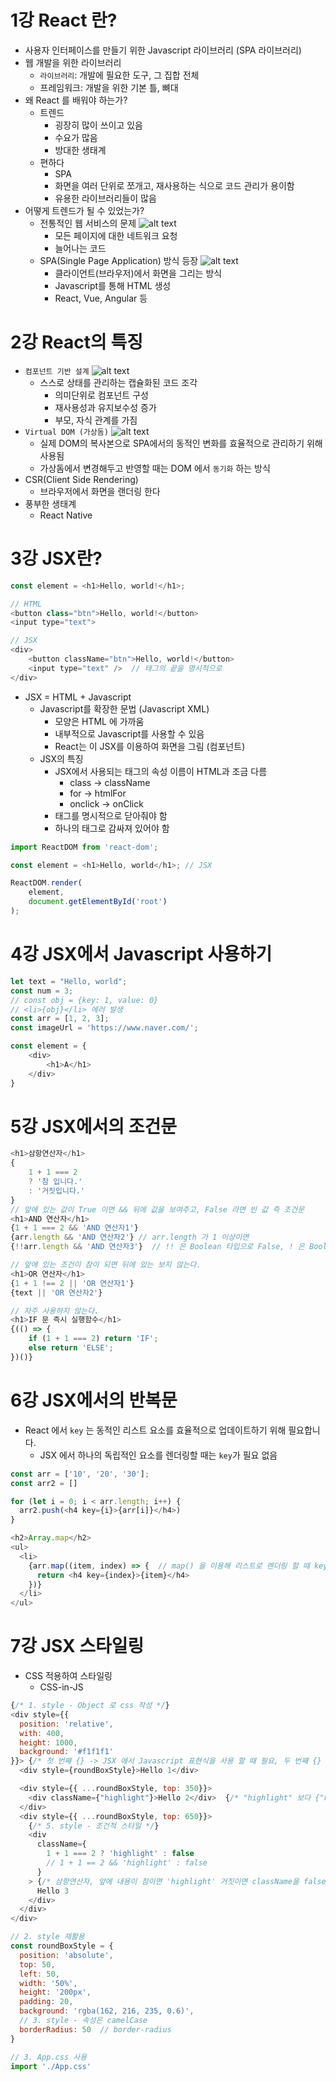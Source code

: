 # 1강 React 란?

- 사용자 인터페이스를 만들기 위한 Javascript 라이브러리 (SPA 라이브러리)
- 웹 개발을 위한 라이브러리
  - `라이브러리`: 개발에 필요한 도구, 그 집합 전체
  - 프레임워크: 개발을 위한 기본 틀, 뼈대
- 왜 React 를 배워야 하는가?
  - 트렌드
    - 굉장히 많이 쓰이고 있음
    - 수요가 많음
    - 방대한 생태계
  - 편하다
    - SPA
    - 화면을 여러 단위로 쪼개고, 재사용하는 식으로 코드 관리가 용이함
    - 유용한 라이브러리들이 많음
- 어떻게 트렌드가 될 수 있었는가?
  - 전통적인 웹 서비스의 문제
  ![alt text](image.png)
    - 모든 페이지에 대한 네트워크 요청
    - 늘어나는 코드
  - SPA(Single Page Application) 방식 등장
  ![alt text](image-1.png)
    - 클라이언트(브라우저)에서 화면을 그리는 방식 
    - Javascript를 통해 HTML 생성
    - React, Vue, Angular 등

# 2강 React의 특징

- `컴포넌트 기반 설계`
![alt text](image-2.png)
  - 스스로 상태를 관리하는 캡슐화된 코드 조각 
    - 의미단위로 컴포넌트 구성
    - 재사용성과 유지보수성 증가
    - 부모, 자식 관계를 가짐
- `Virtual DOM (가상돔)`
![alt text](image-3.png)
  - 실제 DOM의 복사본으로 SPA에서의 동적인 변화를 효율적으로 관리하기 위해 사용됨
  - 가상돔에서 변경해두고 반영할 때는 DOM 에서 `동기화` 하는 방식
- CSR(Client Side Rendering)
  - 브라우저에서 화면을 랜더링 한다
- 풍부한 생태계
  - React Native

# 3강 JSX란?

```js
const element = <h1>Hello, world!</h1>;

// HTML
<button class="btn">Hello, world!</button>
<input type="text">

// JSX
<div>
    <button className="btn">Hello, world!</button>
    <input type="text" />  // 태그의 끝을 명시적으로
</div>
```

- JSX = HTML + Javascript
  - Javascript를 확장한 문법 (Javascript XML)
    - 모양은 HTML 에 가까움
    - 내부적으로 Javascript를 사용할 수 있음
    - React는 이 JSX를 이용하여 화면을 그림 (컴포넌트)
  - JSX의 특징
    - JSX에서 사용되는 태그의 속성 이름이 HTML과 조금 다름
      - class -> className
      - for -> htmlFor
      - onclick -> onClick
    - 태그를 명시적으로 닫아줘야 함
    - 하나의 태그로 감싸져 있어야 함

```js
import ReactDOM from 'react-dom';

const element = <h1>Hello, world</h1>; // JSX

ReactDOM.render(
    element,
    document.getElementById('root')
);
```

# 4강 JSX에서 Javascript 사용하기

```js
let text = "Hello, world";
const num = 3;
// const obj = {key: 1, value: 0}
// <li>{obj}</li> 에러 발생
const arr = [1, 2, 3];
const imageUrl = 'https://www.naver.com/';

const element = {
    <div>
        <h1>A</h1>
    </div>
}
```

# 5강 JSX에서의 조건문

```js
<h1>삼항연산자</h1>
{ 
    1 + 1 === 2
    ? '참 입니다.'
    : '거짓입니다.'
}
// 앞에 있는 값이 True 이면 && 뒤에 값을 보여주고, False 라면 빈 값 즉 조건문
<h1>AND 연산자</h1>
{1 + 1 === 2 && 'AND 연산자1'}
{arr.length && 'AND 연산자2'} // arr.length 가 1 이상이면
{!!arr.length && 'AND 연산자3'}  // !! 은 Boolean 타입으로 False, ! 은 Boolean 타입으로 True

// 앞에 있는 조건이 참이 되면 뒤에 있는 보지 않는다.
<h1>OR 연산자</h1>
{1 + 1 !== 2 || 'OR 연산자1'}
{text || 'OR 연산자2'}

// 자주 사용하지 않는다.
<h1>IF 문 즉시 실행함수</h1>
{(() => {
    if (1 + 1 === 2) return 'IF';
    else return 'ELSE';
})()}
```
# 6강 JSX에서의 반복문

- React 에서 `key` 는 동적인 리스트 요소를 효율적으로 업데이트하기 위해 필요합니다.
  - JSX 에서 하나의 독립적인 요소를 렌더링할 때는 `key`가 필요 없음

```js
const arr = ['10', '20', '30'];
const arr2 = []

for (let i = 0; i < arr.length; i++) {
  arr2.push(<h4 key={i}>{arr[i]}</h4>)
}

<h2>Array.map</h2>
<ul>
  <li>
    {arr.map((item, index) => {  // map() 을 이용해 리스트로 렌더링 할 때 key 가 필요하다.
      return <h4 key={index}>{item}</h4>
    })}
  </li>
</ul>
```

# 7강 JSX 스타일링

- CSS 적용하여 스타일링
  - CSS-in-JS

```js
{/* 1. style - Object 로 css 작성 */}
<div style={{
  position: 'relative',
  with: 400,
  height: 1000,
  background: '#f1f1f1'
}}> {/* 첫 번째 {} -> JSX 에서 Javascript 표현식을 사용 할 때 필요, 두 번째 {} -> Javascript 객체를 정의 */} 
  <div style={roundBoxStyle}>Hello 1</div> 

  <div style={{ ...roundBoxStyle, top: 350}}>
    <div className={"highlight"}>Hello 2</div>  {/* "highlight" 보다 {"highlight"} 하면 JSX 방식으로 사용 */} 
  </div>
  <div style={{ ...roundBoxStyle, top: 650}}>
    {/* 5. style - 조건적 스타일 */} 
    <div 
      className={
        1 + 1 === 2 ? 'highlight' : false  
        // 1 + 1 == 2 && 'highlight' : false
      } 
    > {/* 삼항연산자, 앞에 내용이 참이면 'highlight' 거짓이면 className을 false */} 
      Hello 3
    </div>
  </div> 
</div>

// 2. style 재활용
const roundBoxStyle = {
  position: 'absolute',
  top: 50,
  left: 50,
  width: '50%',
  height: '200px',
  padding: 20,
  background: 'rgba(162, 216, 235, 0.6)',
  // 3. style - 속성은 camelCase
  borderRadius: 50  // border-radius
}

// 3. App.css 사용
import './App.css'
```

